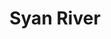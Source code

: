 ---
title: "Syan River"
title_bn: "স্যান নদী"
description: "This river comes out from the lake of Chota Hazratpur and Rasulpur of mithapukur Upazilla, Rangpur that confluence with Noleya river at Tallakandi."
---